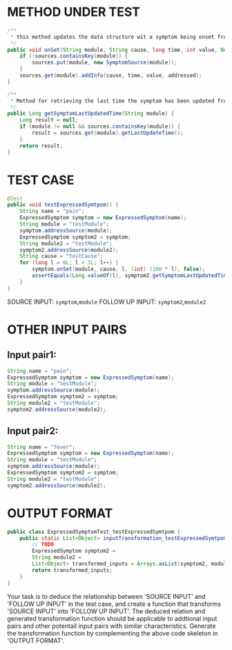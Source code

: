 # METHOD UNDER TEST
```java
/**
 * this method updates the data structure wit a symptom being onset from a module.
 */
public void onSet(String module, String cause, long time, int value, Boolean addressed) {
    if (!sources.containsKey(module)) {
        sources.put(module, new SymptomSource(module));
    }
    sources.get(module).addInfo(cause, time, value, addressed);
}

/**
 * Method for retrieving the last time the symptom has been updated from a given module.
 */
public Long getSymptomLastUpdatedTime(String module) {
    Long result = null;
    if (module != null && sources.containsKey(module)) {
        result = sources.get(module).getLastUpdateTime();
    }
    return result;
}

```


# TEST CASE
```java
@Test
public void testExpressedSymtpom() {
    String name = "pain";
    ExpressedSymptom symptom = new ExpressedSymptom(name);
    String module = "testModule";
    symptom.addressSource(module);
    ExpressedSymptom symptom2 = symptom;
    String module2 = "testModule";
    symptom2.addressSource(module2);
    String cause = "testCause";
    for (long l = 0L; l < 3L; l++) {
        symptom.onSet(module, cause, l, (int) (100 * l), false);
        assertEquals(Long.valueOf(l), symptom2.getSymptomLastUpdatedTime(module2));
    }
}

```
SOURCE INPUT: `symptom`,`module`
FOLLOW UP INPUT: `symptom2`,`module2`


# OTHER INPUT PAIRS 
## Input pair1:
```java
String name = "pain";
ExpressedSymptom symptom = new ExpressedSymptom(name);
String module = "testModule";
symptom.addressSource(module);
ExpressedSymptom symptom2 = symptom;
String module2 = "testModule";
symptom2.addressSource(module2);
```

## Input pair2:
```java
String name = "fever";
ExpressedSymptom symptom = new ExpressedSymptom(name);
String module = "testModule";
symptom.addressSource(module);
ExpressedSymptom symptom2 = symptom;
String module2 = "testModule";
symptom2.addressSource(module2);
```



# OUTPUT FORMAT
```java
public class ExpressedSymptomTest_testExpressedSymtpom {
    public static List<Object> inputTransformation_testExpressedSymtpom(ExpressedSymptom symptom, String module)  {
        // TODO
        ExpressedSymptom symptom2 = 
		String module2 = 
		List<Object> transformed_inputs = Arrays.asList(symptom2, module2);
		return transformed_inputs;
    }
}
```
Your task is to deduce the relationship between 'SOURCE INPUT' and 'FOLLOW UP INPUT' in the test case, and create a function that transforms 'SOURCE INPUT' into 'FOLLOW UP INPUT'.
The deduced relation and generated transformation function should be applicable to addtional input pairs and other potentail input pairs with similar characteristics.
Generate the transformation function by complementing the above code skeleton in 'OUTPUT FORMAT'.